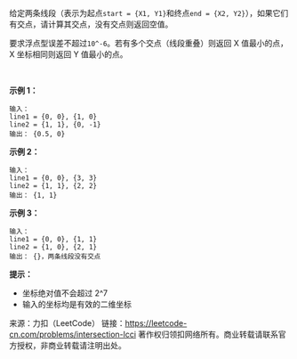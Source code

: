 给定两条线段（表示为起点```start = {X1, Y1}```和终点```end = {X2, Y2}```），如果它们有交点，请计算其交点，没有交点则返回空值。

要求浮点型误差不超过```10^-6```。若有多个交点（线段重叠）则返回 X 值最小的点，X 坐标相同则返回 Y 值最小的点。

 

**示例 1：**
```
输入：
line1 = {0, 0}, {1, 0}
line2 = {1, 1}, {0, -1}
输出： {0.5, 0}
```
**示例 2：**
```
输入：
line1 = {0, 0}, {3, 3}
line2 = {1, 1}, {2, 2}
输出： {1, 1}
```
**示例 3：**
```
输入：
line1 = {0, 0}, {1, 1}
line2 = {1, 0}, {2, 1}
输出： {}，两条线段没有交点
```

**提示：**

* 坐标绝对值不会超过 2^7
* 输入的坐标均是有效的二维坐标

来源：力扣（LeetCode）
链接：https://leetcode-cn.com/problems/intersection-lcci
著作权归领扣网络所有。商业转载请联系官方授权，非商业转载请注明出处。

